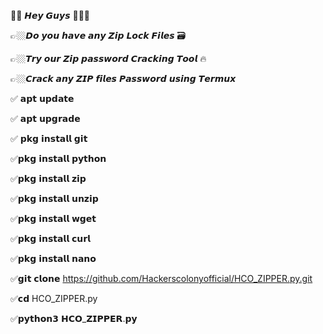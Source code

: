 🫵🏼 𝙃𝙚𝙮 𝙂𝙪𝙮𝙨 🙋🏼‍♂️

👉🏼𝘿𝙤 𝙮𝙤𝙪 𝙝𝙖𝙫𝙚 𝙖𝙣𝙮 𝙕𝙞𝙥 𝙇𝙤𝙘𝙠 𝙁𝙞𝙡𝙚𝙨 🗃️

👉🏼𝙏𝙧𝙮 𝙤𝙪𝙧 𝙕𝙞𝙥 𝙥𝙖𝙨𝙨𝙬𝙤𝙧𝙙 𝘾𝙧𝙖𝙘𝙠𝙞𝙣𝙜 𝙏𝙤𝙤𝙡 🔥 

👉🏼𝘾𝙧𝙖𝙘𝙠 𝙖𝙣𝙮 𝙕𝙄𝙋 𝙛𝙞𝙡𝙚𝙨 𝙋𝙖𝙨𝙨𝙬𝙤𝙧𝙙 𝙪𝙨𝙞𝙣𝙜 𝙏𝙚𝙧𝙢𝙪𝙭

✅ 𝗮𝗽𝘁 𝘂𝗽𝗱𝗮𝘁𝗲 

✅ 𝗮𝗽𝘁 𝘂𝗽𝗴𝗿𝗮𝗱𝗲

✅ 𝗽𝗸𝗴 𝗶𝗻𝘀𝘁𝗮𝗹𝗹 𝗴𝗶𝘁

✅𝗽𝗸𝗴 𝗶𝗻𝘀𝘁𝗮𝗹𝗹 𝗽𝘆𝘁𝗵𝗼𝗻

✅𝗽𝗸𝗴 𝗶𝗻𝘀𝘁𝗮𝗹𝗹 𝘇𝗶𝗽

✅𝗽𝗸𝗴 𝗶𝗻𝘀𝘁𝗮𝗹𝗹 𝘂𝗻𝘇𝗶𝗽

✅𝗽𝗸𝗴 𝗶𝗻𝘀𝘁𝗮𝗹𝗹 𝘄𝗴𝗲𝘁

✅𝗽𝗸𝗴 𝗶𝗻𝘀𝘁𝗮𝗹𝗹 𝗰𝘂𝗿𝗹

✅𝗽𝗸𝗴 𝗶𝗻𝘀𝘁𝗮𝗹𝗹 𝗻𝗮𝗻𝗼

✅𝗴𝗶𝘁 𝗰𝗹𝗼𝗻𝗲 https://github.com/Hackerscolonyofficial/HCO_ZIPPER.py.git

✅𝗰𝗱 HCO_ZIPPER.py

✅𝗽𝘆𝘁𝗵𝗼𝗻𝟯 𝗛𝗖𝗢_𝗭𝗜𝗣𝗣𝗘𝗥.𝗽𝘆
